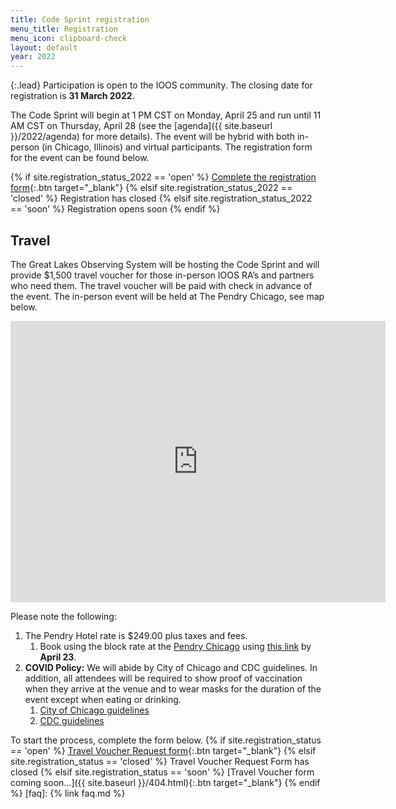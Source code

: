 ```yaml
---
title: Code Sprint registration
menu_title: Registration
menu_icon: clipboard-check
layout: default
year: 2022
---
```


{:.lead}
Participation is open to the IOOS community. The closing date for
registration is **31 March 2022**.


The Code Sprint will begin at 1 PM CST on Monday, April 25 and run until 11 AM CST on Thursday, April 28 (see the [agenda]({{ site.baseurl }}/2022/agenda) for more details). The event will be hybrid with both in-person (in Chicago, Illinois) and virtual participants. The registration form for the event can be found below.

{% if site.registration_status_2022 == 'open' %}
  [Complete the registration form](https://docs.google.com/forms/d/e/1FAIpQLSeGrLQy9nlWRdNNnffV80sCgUMmd85_n_3iCpiy43GuuY30zw/viewform?usp=sf_link){:.btn target="_blank"}
{% elsif site.registration_status_2022 == 'closed' %}
  <a class="btn disabled">Registration has closed</a>
{% elsif site.registration_status_2022 == 'soon' %}
  <a class="btn disabled">Registration opens soon</a>
{% endif %}

## Travel

The Great Lakes Observing System will be hosting the Code Sprint and will provide $1,500 travel voucher for those in-person IOOS RA’s and partners who need them.  The travel voucher will be paid with check in advance of the event. The in-person event will be held at The Pendry Chicago, see map below.

<iframe src="https://www.google.com/maps/embed?pb=!1m18!1m12!1m3!1d5940.506303121107!2d-87.62575596218389!3d41.88740589135664!2m3!1f0!2f0!3f0!3m2!1i1024!2i768!4f13.1!3m3!1m2!1s0x880e2d4baf8536a5%3A0x84aad57b4460fe5b!2sPendry%20Chicago!5e0!3m2!1sen!2sus!4v1646413120630!5m2!1sen!2sus" width="600" height="450" style="border:0;" allowfullscreen="" loading="lazy"></iframe>

Please note the following: 

1. The Pendry Hotel rate is $249.00 plus taxes and fees.
   1. Book using the block rate at the [Pendry Chicago](https://www.pendry.com/chicago/) using [this link](https://book.passkey.com/go/GLOS2022) by **April 23**.
3. **COVID Policy:** We will abide by City of Chicago and CDC guidelines. In addition, all attendees will be required to show proof of vaccination when they arrive at the venue and to wear masks for the duration of the event except when eating or drinking. 
   1. [City of Chicago guidelines](https://www.chicago.gov/city/en/sites/covid-19/home/latest-guidance.html)
   2. [CDC guidelines](https://www.cdc.gov/coronavirus/2019-ncov/community/large-events/considerations-for-events-gatherings.html)

To start the process, complete the form below. 
{% if site.registration_status == 'open' %}
  [Travel Voucher Request form](https://docs.google.com/forms/d/e/1FAIpQLSe-6zdeZStmn7GJ_RKF7RP5Nqe-D-c-SzongAow8u1mwGUWOA/viewform?vc=0&c=0&w=1&flr=0){:.btn target="_blank"}
{% elsif site.registration_status == 'closed' %}
  <a class="btn disabled">Travel Voucher Request Form has closed</a>
{% elsif site.registration_status == 'soon' %}
  [Travel Voucher form coming soon...]({{ site.baseurl }}/404.html){:.btn target="_blank"}
{% endif %}
[faq]: {% link faq.md %}
